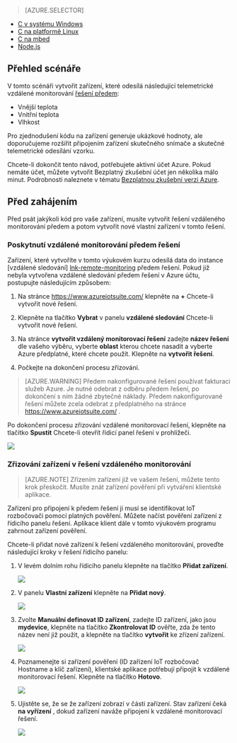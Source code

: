 > [AZURE.SELECTOR]
- [C v systému Windows](../articles/iot-suite/iot-suite-connecting-devices.md)
- [C na platformě Linux](../articles/iot-suite/iot-suite-connecting-devices-linux.md)
- [C na mbed](../articles/iot-suite/iot-suite-connecting-devices-mbed.md)
- [Node.js](../articles/iot-suite/iot-suite-connecting-devices-node.md)

## <a name="scenario-overview"></a>Přehled scénáře

V tomto scénáři vytvořit zařízení, které odesílá následující telemetrické vzdálené monitorování [řešení předem][lnk-what-are-preconfig-solutions]:

- Vnější teplota
- Vnitřní teplota
- Vlhkost

Pro zjednodušení kódu na zařízení generuje ukázkové hodnoty, ale doporučujeme rozšířit připojením zařízení skutečného snímače a skutečné telemetrické odesílání vzorku.

Chcete-li dokončit tento návod, potřebujete aktivní účet Azure. Pokud nemáte účet, můžete vytvořit Bezplatný zkušební účet jen několika málo minut. Podrobnosti naleznete v tématu [Bezplatnou zkušební verzi Azure][lnk-free-trial].

## <a name="before-you-start"></a>Před zahájením

Před psát jakýkoli kód pro vaše zařízení, musíte vytvořit řešení vzdáleného monitorování předem a potom vytvořit nové vlastní zařízení v tomto řešení.

### <a name="provision-your-remote-monitoring-preconfigured-solution"></a>Poskytnutí vzdálené monitorování předem řešení

Zařízení, které vytvoříte v tomto výukovém kurzu odesílá data do instance [vzdálené sledování] [ lnk-remote-monitoring] předem řešení. Pokud již nebyla vytvořena vzdálené sledování předem řešení v Azure účtu, postupujte následujícím způsobem:

1. Na stránce <https://www.azureiotsuite.com/> klepněte na **+** Chcete-li vytvořit nové řešení.

2. Klepněte na tlačítko **Vybrat** v panelu **vzdálené sledování** Chcete-li vytvořit nové řešení.

3. Na stránce **vytvořit vzdálený monitorovací řešení** zadejte **název řešení** dle vašeho výběru, vyberte **oblast** kterou chcete nasadit a vyberte Azure předplatné, které chcete použít. Klepněte na **vytvořit řešení**.

4. Počkejte na dokončení procesu zřizování.

> [AZURE.WARNING] Předem nakonfigurované řešení používat fakturaci služeb Azure. Je nutné odebrat z odběru předem řešení, po dokončení s ním žádné zbytečné náklady. Předem nakonfigurované řešení můžete zcela odebrat z předplatného na stránce <https://www.azureiotsuite.com/> .

Po dokončení procesu zřizování vzdálené monitorovací řešení, klepněte na tlačítko **Spustit** Chcete-li otevřít řídicí panel řešení v prohlížeči.

![][img-dashboard]

### <a name="provision-your-device-in-the-remote-monitoring-solution"></a>Zřizování zařízení v řešení vzdáleného monitorování

> [AZURE.NOTE] Zřízením zařízení již ve vašem řešení, můžete tento krok přeskočit. Musíte znát zařízení pověření při vytváření klientské aplikace.

Zařízení pro připojení k předem řešení ji musí se identifikovat IoT rozbočovači pomocí platných pověření. Můžete načíst pověření zařízení z řídicího panelu řešení. Aplikace klient dále v tomto výukovém programu zahrnout zařízení pověření. 

Chcete-li přidat nové zařízení k řešení vzdáleného monitorování, proveďte následující kroky v řešení řídicího panelu:

1.  V levém dolním rohu řídicího panelu klepněte na tlačítko **Přidat zařízení**.

    ![][1]

2.  V panelu **Vlastní zařízení** klepněte na **Přidat nový**.

    ![][2]

3.  Zvolte **Manuální definovat ID zařízení**, zadejte ID zařízení, jako jsou **mydevice**, klepněte na tlačítko **Zkontrolovat ID** ověřte, zda že tento název není již použit, a klepněte na tlačítko **vytvořit** ke zřízení zařízení.

    ![][3]

5. Poznamenejte si zařízení pověření (ID zařízení IoT rozbočovač Hostname a klíč zařízení), klientské aplikace potřebují připojit k vzdálené monitorovací řešení. Klepněte na tlačítko **Hotovo**.

    ![][4]

6. Ujistěte se, že se že zařízení zobrazí v části zařízení. Stav zařízení čeká **na vyřízení** , dokud zařízení naváže připojení k vzdálené monitorovací řešení.

    ![][5]

[img-dashboard]: ./media/iot-suite-selector-connecting/dashboard.png
[1]: ./media/iot-suite-selector-connecting/suite0.png
[2]: ./media/iot-suite-selector-connecting/suite1.png
[3]: ./media/iot-suite-selector-connecting/suite2.png
[4]: ./media/iot-suite-selector-connecting/suite3.png
[5]: ./media/iot-suite-selector-connecting/suite5.png

[lnk-what-are-preconfig-solutions]: ../articles/iot-suite/iot-suite-what-are-preconfigured-solutions.md
[lnk-remote-monitoring]: ../articles/iot-suite/iot-suite-remote-monitoring-sample-walkthrough.md
[lnk-free-trial]: http://azure.microsoft.com/pricing/free-trial/